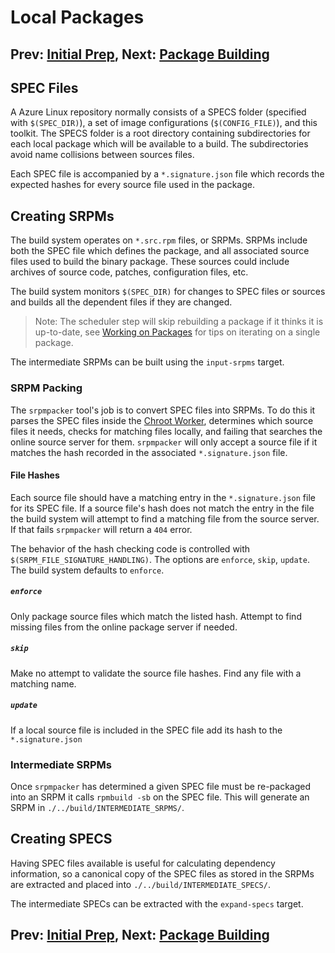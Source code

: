 Local Packages
===
## Prev: [Initial Prep](1_initial_prep.md), Next: [Package Building](3_package_building.md)
## SPEC Files

A Azure Linux repository normally consists of a SPECS folder (specified with `$(SPEC_DIR)`), a set of image configurations (`$(CONFIG_FILE)`), and this toolkit. The SPECS folder is a root directory containing subdirectories for each local package which will be available to a build. The subdirectories avoid name collisions between sources files.

Each SPEC file is accompanied by a `*.signature.json` file which records the expected hashes for every source file used in the package.

## Creating SRPMs
The build system operates on `*.src.rpm` files, or SRPMs. SRPMs include both the SPEC file which defines the package, and all associated source files used to build the binary package. These sources could include archives of source code, patches, configuration files, etc.

The build system monitors `$(SPEC_DIR)` for changes to SPEC files or sources and builds all the dependent files if they are changed.
> Note: The scheduler step will skip rebuilding a package if it thinks it is up-to-date, see [Working on Packages](../building/building.md#working-on-packages) for tips on iterating on a single package.

The intermediate SRPMs can be built using the `input-srpms` target.

### SRPM Packing
The `srpmpacker` tool's job is to convert SPEC files into SRPMs. To do this it parses the SPEC files inside the [Chroot Worker](1_initial_prep.md#chroot_worker), determines which source files it needs, checks for matching files locally, and failing that searches the online source server for them. `srpmpacker` will only accept a source file if it matches the hash recorded in the associated `*.signature.json` file.

#### File Hashes
Each source file should have a matching entry in the `*.signature.json` file for its SPEC file. If a source file's hash does not match the entry in the file the build system will attempt to find a matching file from the source server. If that fails `srpmpacker` will return a `404` error.

The behavior of the hash checking code is controlled with `$(SRPM_FILE_SIGNATURE_HANDLING)`. The options are `enforce`, `skip`, `update`. The build system defaults to `enforce`.
##### `enforce`
Only package source files which match the listed hash. Attempt to find missing files from the online package server if needed.
##### `skip`
Make no attempt to validate the source file hashes. Find any file with a matching name.
##### `update`
If a local source file is included in the SPEC file add its hash to the `*.signature.json`

### Intermediate SRPMs
Once `srpmpacker` has determined a given SPEC file must be re-packaged into an SRPM it calls `rpmbuild -sb` on the SPEC file. This will generate an SRPM in `./../build/INTERMEDIATE_SRPMS/`.

## Creating SPECS
Having SPEC files available is useful for calculating dependency information, so a canonical copy of the SPEC files as stored in the SRPMs are extracted and placed into `./../build/INTERMEDIATE_SPECS/`.

The intermediate SPECs can be extracted with the `expand-specs` target.

## Prev: [Initial Prep](1_initial_prep.md), Next: [Package Building](3_package_building.md)